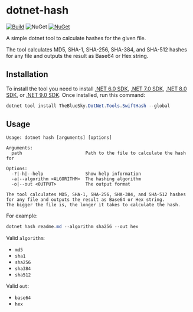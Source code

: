 dotnet-hash
===========

[![Build](https://img.shields.io/azure-devops/build/thebluesky/c81281f3-f29c-4f59-87e5-dca12f44d979/2)][1] ![NuGet](https://img.shields.io/nuget/v/TheBlueSky.DotNet.Tools.SwiftHash) [![NuGet](https://img.shields.io/nuget/dt/TheBlueSky.DotNet.Tools.SwiftHash)][2]

A simple dotnet tool to calculate hashes for the given file.

The tool calculates MD5, SHA-1, SHA-256, SHA-384, and SHA-512 hashes for any file and outputs the result as Base64 or Hex string.

## Installation

To install the tool you need to install [.NET 6.0 SDK](https://dotnet.microsoft.com/en-us/download/dotnet/6.0), [.NET 7.0 SDK](https://dotnet.microsoft.com/en-us/download/dotnet/7.0), [.NET 8.0 SDK](https://dotnet.microsoft.com/en-us/download/dotnet/8.0), or [.NET 9.0 SDK](https://dotnet.microsoft.com/en-us/download/dotnet/9.0). Once installed, run this command:

```powershell
dotnet tool install TheBlueSky.DotNet.Tools.SwiftHash --global
```

## Usage

```
Usage: dotnet hash [arguments] [options]

Arguments:
  path                        Path to the file to calculate the hash for

Options:
  -?|-h|--help                Show help information
  -a|--algorithm <ALGORITHM>  The hashing algorithm
  -o|--out <OUTPUT>           The output format

The tool calculates MD5, SHA-1, SHA-256, SHA-384, and SHA-512 hashes
for any file and outputs the result as Base64 or Hex string.
The bigger the file is, the longer it takes to calculate the hash.
```

For example:

```powershell
dotnet hash readme.md --algorithm sha256 --out hex
```

Valid `algorithm`:

* `md5`
* `sha1`
* `sha256`
* `sha384`
* `sha512`

Valid `out`:

* `base64`
* `hex`

[1]: https://thebluesky.visualstudio.com/dotnet-hash/_build/latest?definitionId=2&branchName=master
[2]: https://www.nuget.org/packages/TheBlueSky.DotNet.Tools.SwiftHash/
